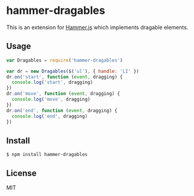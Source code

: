 # hammer-dragables

This is an extension for [Hammer.js](http://eightmedia.github.io/hammer.js/)
which implements dragable elements.

## Usage

```js
var Dragables = require('hammer-dragables')

var dr = new Dragables($('ul'), { handle: 'LI' })
dr.on('start', function (event, dragging) {
  console.log('start', dragging)
})
dr.on('move', function (event, dragging) {
  console.log('move', dragging)
})
dr.on('end', function (event, dragging) {
  console.log('end', dragging)
})
```

## Install

    $ npm install hammer-dragables

## License

MIT
